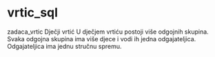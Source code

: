 # vrtic_sql
zadaca_vrtic
Dječji vrtić U dječjem vrtiću postoji više odgojnih skupina. Svaka odgojna skupina ima više djece i vodi ih jedna odgajateljica. Odgajateljica ima jednu stručnu spremu.
